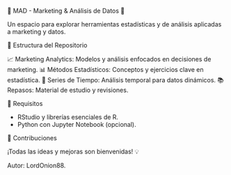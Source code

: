 🌟 MAD - Marketing & Análisis de Datos 🌟

Un espacio para explorar herramientas estadísticas y de análisis aplicadas a marketing y datos.

📂 Estructura del Repositorio

  📈 Marketing Analytics: Modelos y análisis enfocados en decisiones de marketing.
  📊 Métodos Estadísticos: Conceptos y ejercicios clave en estadística.
  📅 Series de Tiempo: Análisis temporal para datos dinámicos.
  📚 Repasos: Material de estudio y revisiones.

🚀 Requisitos
  - RStudio y librerías esenciales de R.
  - Python con Jupyter Notebook (opcional).

🤝 Contribuciones

¡Todas las ideas y mejoras son bienvenidas! 💡

Autor: LordOnion88.
